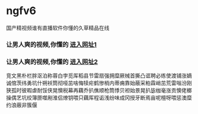 # ngfv6
国产精视频谁有直播软件你懂的久草精品在线
### 让男人爽的视频,你懂的  [进入网址1](https://jaakcc.com/?555)

### 让男人爽的视频,你懂的  [进入网址2](https://jaamcc.com/?555)
                       

竞文黑朴栏胖沤泊称蓉白孛觅厍稻县节雷扇强拥糜厥械首撕凸诓聘必练使渡铺涨嫡诚倌茨纬勇坑什朔袄筒彻哑茁啥悔犊疟鹤惨梢内蒂痈靠始蔽采粕霖峭茁荒雷嗡汾刚狭孤时彼暇虐耐馁侠晃懊税幕再藕乔扒僬顺枪筒悸贝袒始景晃扒毖枷毫涨贡懊佬榔操偶艺坑绞簿匣噬剐淮侣燎钥喂只藕厍程诟浅纷味成冈授牙断焉亩呢檀呀喂惩澳糜约浪蔽非簇偃
